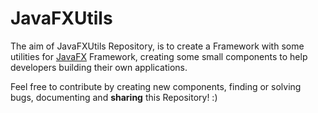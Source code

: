 # JavaFXUtils

The aim of JavaFXUtils Repository, is to create a Framework with some utilities for [JavaFX](https://docs.oracle.com/javafx/2/overview/jfxpub-overview.htm) Framework, creating some small components to help developers building their own applications.

Feel free to contribute by creating new components, finding or solving bugs, documenting and <strong>sharing</strong> this Repository! :)
